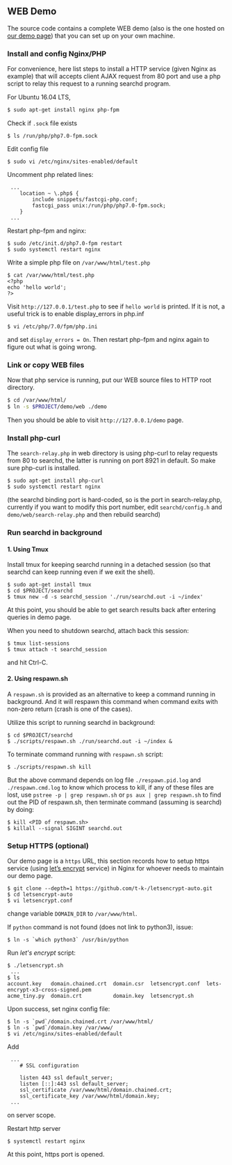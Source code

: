 ## WEB Demo
The source code contains a complete WEB demo (also is the one
hosted on [our demo page](https://approach0.xyz/demo/)) that
you can set up on your own machine.

### Install and config Nginx/PHP
For convenience, here list steps to install a HTTP service
(given Nginx as example) that will accepts client AJAX request
from 80 port and use a php script to relay this request to
a running searchd program.

For Ubuntu 16.04 LTS,
```sh
$ sudo apt-get install nginx php-fpm
```

Check if `.sock` file exists
```
$ ls /run/php/php7.0-fpm.sock
```

Edit config file
```
$ sudo vi /etc/nginx/sites-enabled/default
```

Uncomment php related lines:
```
 ...
	location ~ \.php$ {
		include snippets/fastcgi-php.conf;
		fastcgi_pass unix:/run/php/php7.0-fpm.sock;
	}
 ...
```

Restart php-fpm and nginx:
```
$ sudo /etc/init.d/php7.0-fpm restart
$ sudo systemctl restart nginx
```

Write a simple php file on `/var/www/html/test.php`
```
$ cat /var/www/html/test.php
<?php
echo 'hello world';
?>
```

Visit `http://127.0.0.1/test.php` to see if `hello world` is
printed. If it is not, a useful trick is to enable
display\_errors in php.inf
```
$ vi /etc/php/7.0/fpm/php.ini
```
and set `display_errors = On`. Then restart php-fpm and nginx
again to figure out what is going wrong.

### Link or copy WEB files
Now that php service is running, put our WEB source files to
HTTP root directory.

```sh
$ cd /var/www/html/
$ ln -s $PROJECT/demo/web ./demo
```

Then you should be able to visit `http://127.0.0.1/demo` page.

### Install php-curl
The `search-relay.php` in web directory is using php-curl to relay
requests from 80 to searchd, the latter is running on port 8921 in
default. So make sure php-curl is installed.
```
$ sudo apt-get install php-curl
$ sudo systemctl restart nginx
```

(the searchd binding port is hard-coded, so is the port in
search-relay.php, currently if you want to modify this port number,
edit `searchd/config.h` and `demo/web/search-relay.php` and then
rebuild searchd)

### Run searchd in background

#### 1. Using Tmux

Install tmux for keeping searchd running in a detached session
(so that searchd can keep running even if we exit the shell).
```
$ sudo apt-get install tmux
$ cd $PROJECT/searchd
$ tmux new -d -s searchd_session './run/searchd.out -i ~/index'
```

At this point, you should be able to get search results back after
entering queries in demo page.

When you need to shutdown searchd, attach back this session:
```
$ tmux list-sessions
$ tmux attach -t searchd_session
```
and hit Ctrl-C.

#### 2. Using respawn.sh
A `respawn.sh` is provided as an alternative to keep a command
running in background. And it will respawn this command when command
exits with non-zero return (crash is one of the cases).

Utilize this script to running searchd in background:
```
$ cd $PROJECT/searchd
$ ./scripts/respawn.sh ./run/searchd.out -i ~/index &
```

To terminate command running with `respawn.sh` script:
```
$ ./scripts/respawn.sh kill
```
But the above command depends on log file `./respawn.pid.log`
and `./respawn.cmd.log` to know which process to kill, if any of
these files are lost, use `pstree -p | grep respawn.sh`
or `ps aux | grep respawn.sh` to find out the PID of respawn.sh,
then terminate command (assuming is searchd) by doing:
```
$ kill <PID of respawn.sh>
$ killall --signal SIGINT searchd.out
```

### Setup HTTPS (optional)
Our demo page is a `https` URL, this section records how to setup
https service (using [let’s encrypt](https://letsencrypt.org/)
service) in Nginx for whoever needs to maintain our demo page.
```
$ git clone --depth=1 https://github.com/t-k-/letsencrypt-auto.git
$ cd letsencrypt-auto
$ vi letsencrypt.conf
```
change variable `DOMAIN_DIR` to `/var/www/html`.

If `python` command is not found (does not link to python3), issue:
```
$ ln -s `which python3` /usr/bin/python
```

Run *let's encrypt* script:
```
$ ./letsencrypt.sh
 ...
$ ls
account.key   domain.chained.crt  domain.csr  letsencrypt.conf  lets-encrypt-x3-cross-signed.pem
acme_tiny.py  domain.crt          domain.key  letsencrypt.sh
```

Upon success, set nginx config file:
```
$ ln -s `pwd`/domain.chained.crt /var/www/html/
$ ln -s `pwd`/domain.key /var/www/
$ vi /etc/nginx/sites-enabled/default
```

Add
```
 ...
    # SSL configuration

    listen 443 ssl default_server;
    listen [::]:443 ssl default_server;
    ssl_certificate /var/www/html/domain.chained.crt;
    ssl_certificate_key /var/www/html/domain.key;
 ...
```
on server scope.

Restart http server
```
$ systemctl restart nginx
```

At this point, https port is opened.
